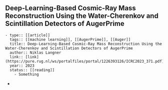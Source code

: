 ## Deep-Learning-Based Cosmic-Ray Mass Reconstruction Using the Water-Cherenkov and Scintillation Detectors of AugerPrime
	- type:: [[article]]
	  tags:: [[machine learning]], [[AugerPrime]], [[Auger]] 
	  title:: Deep-Learning-Based Cosmic-Ray Mass Reconstruction Using the Water-Cherenkov and Scintillation Detectors of AugerPrime
	  author:: Niklas Langner
	  link:: [link](https://pure.rug.nl/ws/portalfiles/portal/1226393126/ICRC2023_371.pdf)
	  year:: 2023
	  status:: [[reading]]
		- Something
-